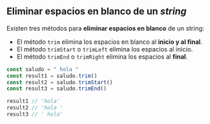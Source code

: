 ## Eliminar espacios en blanco de un *string*
Existen tres métodos para **eliminar espacios en blanco** de un string:
- El método ```trim``` elimina los espacios en blanco al **inicio y al final**.
- El método ```trimStart``` o ```trimLeft``` elimina los espacios al inicio.
- El método ```trimEnd```  o ```trimRight``` elimina los espacios al **final**.
```javascript
const saludo = " hola " 
const result1 = saludo.trim() 
const result2 = saludo.trimStart() 
const result3 = saludo.trimEnd() 

result1 // 'hola' 
result2 // 'hola ' 
result3 // ' hola'
```

